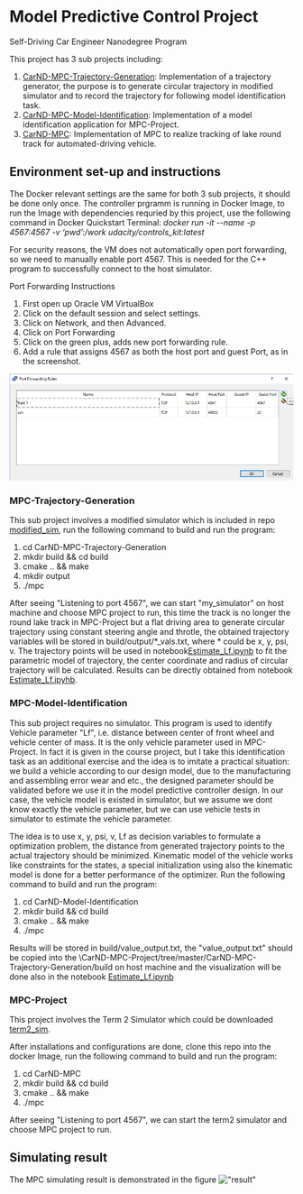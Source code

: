 # Model Predictive Control Project
Self-Driving Car Engineer Nanodegree Program

This project has 3 sub projects including:
1. [CarND-MPC-Trajectory-Generation](https://github.com/RuoyuLi92/CarND-MPC-Project/tree/master/CarND-MPC-Trajectory-Generation): Implementation of a trajectory generator, the purpose is to generate circular trajectory in modified simulator and to record the trajectory for following model identification task. 
2. [CarND-MPC-Model-Identification](https://github.com/RuoyuLi92/CarND-MPC-Project/tree/master/CarND-MPC-Model-Identification): Implementation of a model identification application for MPC-Project.
3. [CarND-MPC](https://github.com/RuoyuLi92/CarND-MPC-Project/tree/master/CarND-MPC): Implementation of MPC to realize tracking of lake round track for automated-driving vehicle.
	
## Environment set-up and instructions
The Docker relevant settings are the same for both 3 sub projects, it should be done only once. The controller prgramm is running in Docker Image, to run the Image with dependencies requried by this project, use the following command in Docker Quickstart Terminal:
_docker run -it --name <yourNameHere> -p 4567:4567 -v ‘pwd’:/work udacity/controls_kit:latest_

For security reasons, the VM does not automatically open port forwarding, so we need to manually enable port 4567. This is needed for the C++ program to successfully connect to the host simulator.

Port Forwarding Instructions
1. First open up Oracle VM VirtualBox
2. Click on the default session and select settings.
3. Click on Network, and then Advanced.
4. Click on Port Forwarding
5. Click on the green plus, adds new port forwarding rule.
6. Add a rule that assigns 4567 as both the host port and guest Port, as in the screenshot.

!["port-forward setting"](port-forward.png)

### MPC-Trajectory-Generation
This sub project involves a modified simulator which is included in repo [modified_sim](https://github.com/RuoyuLi92/CarND-MPC-Project/blob/master/modified_simulator.rar), run the following command to build and run the program:
 1. cd CarND-MPC-Trajectory-Generation
 2. mkdir build && cd build
 3. cmake .. && make
 4. mkdir output
 5. ./mpc

After seeing "Listening to port 4567", we can start "my_simulator" on host machine and choose MPC project to run, this time the track is no longer the round lake track in MPC-Project but a flat driving area
to generate circular trajectory using constant steering angle and throtle, the obtained trajectory variables will be stored in build/output/\*_vals.txt, where \* could be x, y, psi, v. The trajectory points will be used in
notebook[Estimate_Lf.ipynb](https://github.com/RuoyuLi92/CarND-MPC-Project/blob/master/CarND-MPC-Trajectory-Generation/jupyter/Estimate_Lf.ipynb) to fit the parametric model of trajectory, the center coordinate and radius of circular trajectory will be calculated. Results can be directly obtained from notebook [Estimate_Lf.ipyhb](https://github.com/RuoyuLi92/CarND-MPC-Project/blob/master/CarND-MPC-Trajectory-Generation/jupyter/Estimate_Lf.ipynb).

### MPC-Model-Identification
This sub project requires no simulator. This program is used to identify Vehicle parameter "Lf", i.e. distance between center of front wheel and vehicle center of mass. It is the only vehicle parameter used in MPC-Project. In
fact it is given in the course project, but I take this identification task as an additional exercise and the idea is to imitate a practical situation: we build a vehicle according to our design model, due to the manufacturing
and assembling error wear and etc., the designed parameter should be validated before we use it in the model predictive controller design. In our case, the vehicle model is existed in simulator, but we assume we dont know
exactly the vehicle parameter, but we can use vehicle tests in simulator to estimate the vehicle parameter.

The idea is to use x, y, psi, v, Lf as decision variables to formulate a optimization problem, the distance from generated trajectory points to the actual trajectory should be minimized. Kinematic model of the vehicle works
like constraints for the states, a special initialization using also the kinematic model is done for a better performance of the optimizer. Run the following command to build and run the program:

 1. cd CarND-Model-Identification
 2. mkdir build && cd build
 3. cmake .. && make
 4. ./mpc

Results will be stored in build/value_output.txt, the "value_output.txt" should be copied into the \CarND-MPC-Project/tree/master/CarND-MPC-Trajectory-Generation/build on host machine and the visualization will be done also in the notebook [Estimate_Lf.ipynb](https://github.com/RuoyuLi92/CarND-MPC-Project/blob/master/CarND-MPC-Trajectory-Generation/jupyter/Estimate_Lf.ipynb)

### MPC-Project
This project involves the Term 2 Simulator which could be downloaded [term2_sim](https://github.com/udacity/self-driving-car-sim/releases).

After installations and configurations are done, clone this repo into the docker Image, run the following command to build and run the program:
 1. cd CarND-MPC
 2. mkdir build && cd build
 3. cmake .. && make
 4. ./mpc

After seeing "Listening to port 4567", we can start the term2 simulator and choose MPC project to run.

## Simulating result
The MPC simulating result is demonstrated in the figure
!["result"](Udacity_cut_half.gif)
